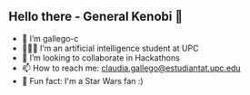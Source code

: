 ## Hello there - General Kenobi 👋

- 🌱 I’m gallego-c
- 👩🏻‍💻 I’m an artificial intelligence student at UPC
- 🤝 I’m looking to collaborate in Hackathons
- 📫 How to reach me: claudia.gallego@estudiantat.upc.edu
- 👾 Fun fact: I'm a Star Wars fan :)
